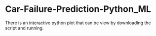 # Car-Failure-Prediction-Python_ML

There is an interactive python plot that can be view by downloading the script and running. 
